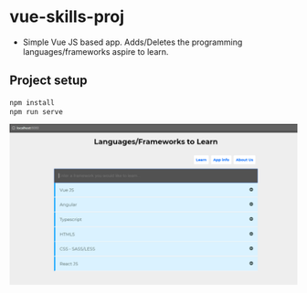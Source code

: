 # vue-skills-proj
- Simple Vue JS based app. Adds/Deletes the programming languages/frameworks aspire to learn.

## Project setup
```
npm install
npm run serve
```

<img src="demo.PNG" />
